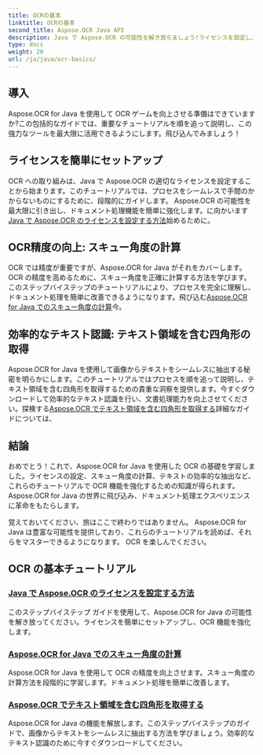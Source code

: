 ```yaml
---
title: OCRの基本
linktitle: OCRの基本
second_title: Aspose.OCR Java API
description: Java で Aspose.OCR の可能性を解き放ちましょう!ライセンスを設定し、OCR 機能を強化するためのステップバイステップのガイド。スキュー角度を計算し、テキストをシームレスに抽出します。
type: docs
weight: 20
url: /ja/java/ocr-basics/
---
```

## 導入

Aspose.OCR for Java を使用して OCR ゲームを向上させる準備はできていますか?この包括的なガイドでは、重要なチュートリアルを順を追って説明し、この強力なツールを最大限に活用できるようにします。飛び込んでみましょう！

## ライセンスを簡単にセットアップ

OCR への取り組みは、Java で Aspose.OCR の適切なライセンスを設定することから始まります。このチュートリアルでは、プロセスをシームレスで手間のかからないものにするために、段階的にガイドします。 Aspose.OCR の可能性を最大限に引き出し、ドキュメント処理機能を簡単に強化します。に向かいます[Java で Aspose.OCR のライセンスを設定する方法](./set-license/)始めるために。

## OCR精度の向上: スキュー角度の計算

OCR では精度が重要ですが、Aspose.OCR for Java がそれをカバーします。 OCR の精度を高めるために、スキュー角度を正確に計算する方法を学びます。このステップバイステップのチュートリアルにより、プロセスを完全に理解し、ドキュメント処理を簡単に改善できるようになります。飛び込む[Aspose.OCR for Java でのスキュー角度の計算](./calculate-skew-angle/)今。

## 効率的なテキスト認識: テキスト領域を含む四角形の取得

Aspose.OCR for Java を使用して画像からテキストをシームレスに抽出する秘密を明らかにします。このチュートリアルではプロセスを順を追って説明し、テキスト領域を含む四角形を取得するための貴重な洞察を提供します。今すぐダウンロードして効率的なテキスト認識を行い、文書処理能力を向上させてください。探検する[Aspose.OCR でテキスト領域を含む四角形を取得する](./get-rectangles-with-text-areas/)詳細なガイドについては、

## 結論

おめでとう！これで、Aspose.OCR for Java を使用した OCR の基礎を学習しました。ライセンスの設定、スキュー角度の計算、テキストの効率的な抽出など、これらのチュートリアルで OCR 機能を強化するための知識が得られます。 Aspose.OCR for Java の世界に飛び込み、ドキュメント処理エクスペリエンスに革命をもたらします。

覚えておいてください、旅はここで終わりではありません。 Aspose.OCR for Java は豊富な可能性を提供しており、これらのチュートリアルを読めば、それらをマスターできるようになります。 OCR を楽しんでください。
## OCR の基本チュートリアル
### [Java で Aspose.OCR のライセンスを設定する方法](./set-license/)
このステップバイステップ ガイドを使用して、Aspose.OCR for Java の可能性を解き放ってください。ライセンスを簡単にセットアップし、OCR 機能を強化します。
### [Aspose.OCR for Java でのスキュー角度の計算](./calculate-skew-angle/)
Aspose.OCR for Java を使用して OCR の精度を向上させます。スキュー角度の計算方法を段階的に学習します。ドキュメント処理を簡単に改善します。
### [Aspose.OCR でテキスト領域を含む四角形を取得する](./get-rectangles-with-text-areas/)
Aspose.OCR for Java の機能を解放します。このステップバイステップのガイドで、画像からテキストをシームレスに抽出する方法を学びましょう。効率的なテキスト認識のために今すぐダウンロードしてください。